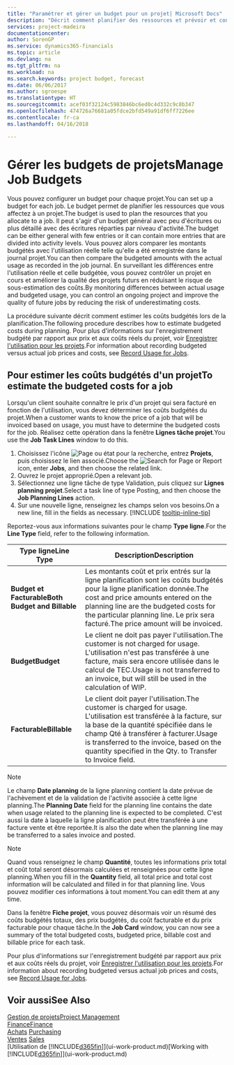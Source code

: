 ```yaml
---
title: "Paramétrer et gérer un budget pour un projet| Microsoft Docs"
description: "Décrit comment planifier des ressources et prévoir et contrôler les coûts d'un projet en définissant un budget pour chaque projet."
services: project-madeira
documentationcenter: 
author: SorenGP
ms.service: dynamics365-financials
ms.topic: article
ms.devlang: na
ms.tgt_pltfrm: na
ms.workload: na
ms.search.keywords: project budget, forecast
ms.date: 06/06/2017
ms.author: sgroespe
ms.translationtype: HT
ms.sourcegitcommit: acef03f32124c5983846bc6ed0c4d332c9c8b347
ms.openlocfilehash: 474726a76681a05fdce2bfd549a91df6ff7226ee
ms.contentlocale: fr-ca
ms.lasthandoff: 04/16/2018

---
```

# <a name="manage-job-budgets"></a><span data-ttu-id="14baa-103">Gérer les budgets de projets</span><span class="sxs-lookup"><span data-stu-id="14baa-103">Manage Job Budgets</span></span>
<span data-ttu-id="14baa-104">Vous pouvez configurer un budget pour chaque projet.</span><span class="sxs-lookup"><span data-stu-id="14baa-104">You can set up a budget for each job.</span></span> <span data-ttu-id="14baa-105">Le budget permet de planifier les ressources que vous affectez à un projet.</span><span class="sxs-lookup"><span data-stu-id="14baa-105">The budget is used to plan the resources that you allocate to a job.</span></span> <span data-ttu-id="14baa-106">Il peut s'agir d'un budget général avec peu d'écritures ou plus détaillé avec des écritures réparties par niveau d'activité.</span><span class="sxs-lookup"><span data-stu-id="14baa-106">The budget can be either general with few entries or it can contain more entries that are divided into activity levels.</span></span> <span data-ttu-id="14baa-107">Vous pouvez alors comparer les montants budgétés avec l'utilisation réelle telle qu'elle a été enregistrée dans le journal projet.</span><span class="sxs-lookup"><span data-stu-id="14baa-107">You can then compare the budgeted amounts with the actual usage as recorded in the job journal.</span></span> <span data-ttu-id="14baa-108">En surveillant les différences entre l'utilisation réelle et celle budgétée, vous pouvez contrôler un projet en cours et améliorer la qualité des projets futurs en réduisant le risque de sous-estimation des coûts.</span><span class="sxs-lookup"><span data-stu-id="14baa-108">By monitoring differences between actual usage and budgeted usage, you can control an ongoing project and improve the quality of future jobs by reducing the risk of underestimating costs.</span></span>

<span data-ttu-id="14baa-109">La procédure suivante décrit comment estimer les coûts budgétés lors de la planification.</span><span class="sxs-lookup"><span data-stu-id="14baa-109">The following procedure describes how to estimate budgeted costs during planning.</span></span> <span data-ttu-id="14baa-110">Pour plus d'informations sur l'enregistrement budgété par rapport aux prix et aux coûts réels du projet, voir [Enregistrer l'utilisation pour les projets](projects-how-record-job-usage.md).</span><span class="sxs-lookup"><span data-stu-id="14baa-110">For information about recording budgeted versus actual job prices and costs, see [Record Usage for Jobs](projects-how-record-job-usage.md).</span></span>  

## <a name="JobBudgetCosts"></a> <span data-ttu-id="14baa-111">Pour estimer les coûts budgétés d'un projet</span><span class="sxs-lookup"><span data-stu-id="14baa-111">To estimate the budgeted costs for a job</span></span>
<span data-ttu-id="14baa-112">Lorsqu'un client souhaite connaître le prix d'un projet qui sera facturé en fonction de l'utilisation, vous devez déterminer les coûts budgétés du projet.</span><span class="sxs-lookup"><span data-stu-id="14baa-112">When a customer wants to know the price of a job that will be invoiced based on usage, you must have to determine the budgeted costs for the job.</span></span> <span data-ttu-id="14baa-113">Réalisez cette opération dans la fenêtre **Lignes tâche projet**.</span><span class="sxs-lookup"><span data-stu-id="14baa-113">You use the **Job Task Lines** window to do this.</span></span>

1. <span data-ttu-id="14baa-114">Choisissez l'icône ![Page ou état pour la recherche](media/ui-search/search_small.png "icône Page ou état pour la recherche"), entrez **Projets**, puis choisissez le lien associé.</span><span class="sxs-lookup"><span data-stu-id="14baa-114">Choose the ![Search for Page or Report](media/ui-search/search_small.png "Search for Page or Report icon") icon, enter **Jobs**, and then choose the related link.</span></span>  
2. <span data-ttu-id="14baa-115">Ouvrez le projet approprié.</span><span class="sxs-lookup"><span data-stu-id="14baa-115">Open a relevant job.</span></span>
3. <span data-ttu-id="14baa-116">Sélectionnez une ligne tâche de type Validation, puis cliquez sur **Lignes planning projet**.</span><span class="sxs-lookup"><span data-stu-id="14baa-116">Select a task line of type Posting, and then choose the **Job Planning Lines** action.</span></span>
4. <span data-ttu-id="14baa-117">Sur une nouvelle ligne, renseignez les champs selon vos besoins.</span><span class="sxs-lookup"><span data-stu-id="14baa-117">On a new line, fill in the fields as necessary.</span></span> [!INCLUDE [tooltip-inline-tip](includes/tooltip-inline-tip_md.md)]   

<span data-ttu-id="14baa-118">Reportez-vous aux informations suivantes pour le champ **Type ligne**.</span><span class="sxs-lookup"><span data-stu-id="14baa-118">For the **Line Type** field, refer to the following information.</span></span>  

| <span data-ttu-id="14baa-119">Type ligne</span><span class="sxs-lookup"><span data-stu-id="14baa-119">Line Type</span></span> | <span data-ttu-id="14baa-120">Description</span><span class="sxs-lookup"><span data-stu-id="14baa-120">Description</span></span> |
| --- | --- |
| <span data-ttu-id="14baa-121">**Budget et Facturable**</span><span class="sxs-lookup"><span data-stu-id="14baa-121">**Both Budget and Billable**</span></span> |<span data-ttu-id="14baa-122">Les montants coût et prix entrés sur la ligne planification sont les coûts budgétés pour la ligne planification donnée.</span><span class="sxs-lookup"><span data-stu-id="14baa-122">The cost and price amounts entered on the planning line are the budgeted costs for the particular planning line.</span></span> <span data-ttu-id="14baa-123">Le prix sera facturé.</span><span class="sxs-lookup"><span data-stu-id="14baa-123">The price amount will be invoiced.</span></span> |
| <span data-ttu-id="14baa-124">**Budget**</span><span class="sxs-lookup"><span data-stu-id="14baa-124">**Budget**</span></span> |<span data-ttu-id="14baa-125">Le client ne doit pas payer l'utilisation.</span><span class="sxs-lookup"><span data-stu-id="14baa-125">The customer is not charged for usage.</span></span> <span data-ttu-id="14baa-126">L'utilisation n'est pas transférée à une facture, mais sera encore utilisée dans le calcul de TEC.</span><span class="sxs-lookup"><span data-stu-id="14baa-126">Usage is not transferred to an invoice, but will still be used in the calculation of WIP.</span></span> |
| <span data-ttu-id="14baa-127">**Facturable**</span><span class="sxs-lookup"><span data-stu-id="14baa-127">**Billable**</span></span> |<span data-ttu-id="14baa-128">Le client doit payer l'utilisation.</span><span class="sxs-lookup"><span data-stu-id="14baa-128">The customer is charged for usage.</span></span> <span data-ttu-id="14baa-129">L'utilisation est transférée à la facture, sur la base de la quantité spécifiée dans le champ Qté à transférer à facturer.</span><span class="sxs-lookup"><span data-stu-id="14baa-129">Usage is transferred to the invoice, based on the quantity specified in the Qty. to Transfer to Invoice field.</span></span> |

> [!NOTE]  
>   <span data-ttu-id="14baa-130">Le champ **Date planning** de la ligne planning contient la date prévue de l'achèvement et de la validation de l'activité associée à cette ligne planning.</span><span class="sxs-lookup"><span data-stu-id="14baa-130">The **Planning Date** field for the planning line contains the date when usage related to the planning line is expected to be completed.</span></span> <span data-ttu-id="14baa-131">C'est aussi la date à laquelle la ligne planification peut être transférée à une facture vente et être reportée.</span><span class="sxs-lookup"><span data-stu-id="14baa-131">It is also the date when the planning line may be transferred to a sales invoice and posted.</span></span>  

> [!NOTE]  
>   <span data-ttu-id="14baa-132">Quand vous renseignez le champ **Quantité**, toutes les informations prix total et coût total seront désormais calculées et renseignées pour cette ligne planning.</span><span class="sxs-lookup"><span data-stu-id="14baa-132">When you fill in the **Quantity** field, all total price and total cost information will be calculated and filled in for that planning line.</span></span> <span data-ttu-id="14baa-133">Vous pouvez modifier ces informations à tout moment.</span><span class="sxs-lookup"><span data-stu-id="14baa-133">You can edit them at any time.</span></span>

<span data-ttu-id="14baa-134">Dans la fenêtre **Fiche projet**, vous pouvez désormais voir un résumé des coûts budgétés totaux, des prix budgétés, du coût facturable et du prix facturable pour chaque tâche.</span><span class="sxs-lookup"><span data-stu-id="14baa-134">In the **Job Card** window, you can now see a summary of the total budgeted costs, budgeted price, billable cost and billable price for each task.</span></span>

<span data-ttu-id="14baa-135">Pour plus d'informations sur l'enregistrement budgété par rapport aux prix et aux coûts réels du projet, voir [Enregistrer l'utilisation pour les projets](projects-how-record-job-usage.md).</span><span class="sxs-lookup"><span data-stu-id="14baa-135">For information about recording budgeted versus actual job prices and costs, see [Record Usage for Jobs](projects-how-record-job-usage.md).</span></span>

## <a name="see-also"></a><span data-ttu-id="14baa-136">Voir aussi</span><span class="sxs-lookup"><span data-stu-id="14baa-136">See Also</span></span>
[<span data-ttu-id="14baa-137">Gestion de projets</span><span class="sxs-lookup"><span data-stu-id="14baa-137">Project Management</span></span>](projects-manage-projects.md)  
[<span data-ttu-id="14baa-138">Finance</span><span class="sxs-lookup"><span data-stu-id="14baa-138">Finance</span></span>](finance.md)  
<span data-ttu-id="14baa-139">[Achats](purchasing-manage-purchasing.md)       </span><span class="sxs-lookup"><span data-stu-id="14baa-139">[Purchasing](purchasing-manage-purchasing.md)       </span></span>  
<span data-ttu-id="14baa-140">[Ventes](sales-manage-sales.md)    </span><span class="sxs-lookup"><span data-stu-id="14baa-140">[Sales](sales-manage-sales.md)    </span></span>  
<span data-ttu-id="14baa-141">[Utilisation de [!INCLUDE[d365fin](includes/d365fin_md.md)]](ui-work-product.md)</span><span class="sxs-lookup"><span data-stu-id="14baa-141">[Working with [!INCLUDE[d365fin](includes/d365fin_md.md)]](ui-work-product.md)</span></span>  

